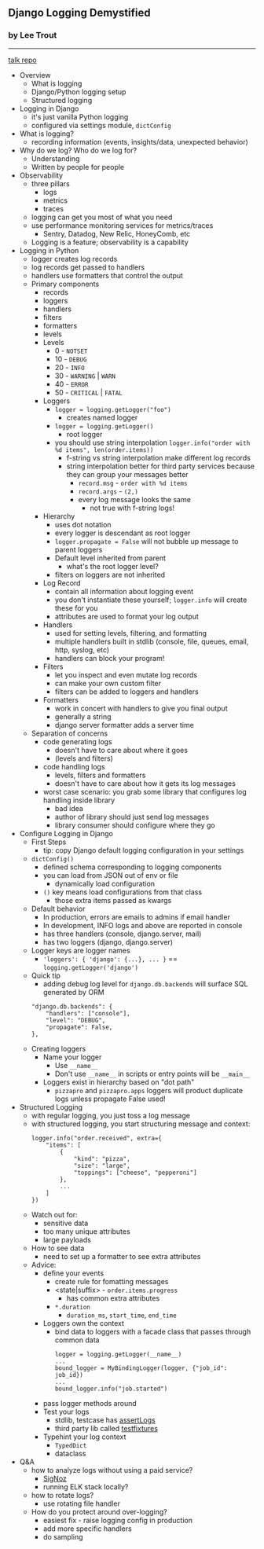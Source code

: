 ## Django Logging Demystified
### by Lee Trout
---

[talk repo](https://github.com/leetrout/djangocon-us-2022)

- Overview
  - What is logging
  - Django/Python logging setup
  - Structured logging
- Logging in Django
  - it's just vanilla Python logging
  - configured via settings module, `dictConfig`
- What is logging?
  - recording information (events, insights/data, unexpected behavior)
- Why do we log? Who do we log for?
  - Understanding
  - Written by people for people
- Observability
  - three pillars
    - logs
    - metrics
    - traces
  - logging can get you most of what you need
  - use performance monitoring services for metrics/traces
    - Sentry, Datadog, New Relic, HoneyComb, etc
  - Logging is a feature; observability is a capability
- Logging in Python
  - logger creates log records
  - log records get passed to handlers
  - handlers use formatters that control the output
  - Primary components
    - records
    - loggers
    - handlers
    - filters
    - formatters
    - levels
    - Levels
      - 0 - `NOTSET`
      - 10 - `DEBUG`
      - 20 - `INFO`
      - 30 - `WARNING` | `WARN`
      - 40 - `ERROR`
      - 50 - `CRITICAL` | `FATAL` 
    - Loggers
      - `logger = logging.getLogger("foo")`
        - creates named logger
      - `logger = logging.getLogger()`
        - root logger
      - you should use string interpolation `logger.info("order with %d items", len(order.items))`
        - f-string vs string interpolation make different log records
        - string interpolation better for third party services because they can group your messages better
          - `record.msg` - `order with %d items`
          - `record.args` - `(2,)`
          - every log message looks the same
            - not true with f-string logs!
    - Hierarchy
      - uses dot notation
      - every logger is descendant as root logger
      - `logger.propagate = False` will not bubble up message to parent loggers 
      - Default level inherited from parent
        - what's the root logger level?
      - filters on loggers are not inherited
    - Log Record
      - contain all information about logging event
      - you don't instantiate these yourself; `logger.info` will create these for you
      - attributes are used to format your log output
    - Handlers
      - used for setting levels, filtering, and formatting
      - multiple handlers built in stdlib (console, file, queues, email, http, syslog, etc)
      - handlers can block your program!
    - Filters
      - let you inspect and even mutate log records
      - can make your own custom filter
      - filters can be added to loggers and handlers
    - Formatters
      - work in concert with handlers to give you final output
      - generally a string
      - django server formatter adds a server time
  - Separation of concerns
    - code generating logs
      - doesn't have to care about where it goes
      - (levels and filters)
    - code handling logs
      - levels, filters and formatters
      - doesn't have to care about how it gets its log messages
    - worst case scenario: you grab some library that configures log handling inside library
      - bad idea
      - author of library should just send log messages
      - library consumer should configure where they go
- Configure Logging in Django
  - First Steps
    - tip: copy Django default logging configuration in your settings
  - `dictConfig()`
    - defined schema corresponding to logging components
    - you can load from JSON out of env or file
      - dynamically load configuration
    - `()` key means load configurations from that class
      - those extra items passed as kwargs
  - Default behavior
    - In production, errors are emails to admins if email handler
    - In development, INFO logs and above are reported in console
    - has three handlers (console, django.server, mail)
    - has two loggers (django, django.server)
  - Logger keys are logger names
    - `'loggers': { 'django': {...}, ... }` == `logging.getLogger('django')`
  - Quick tip
    - adding debug log level for `django.db.backends` will surface SQL generated by ORM
    ```
    "django.db.backends": {
        "handlers": ["console"],
        "level": "DEBUG",
        "propagate": False,
    },
    ```
  - Creating loggers
    - Name your logger
      - Use `__name__`
      - Don't use `__name__` in scripts or entry points will be `__main__`
    - Loggers exist in hierarchy based on "dot path"
      - `pizzapro` and `pizzapro.apps` loggers will product duplicate logs unless propagate False used!
- Structured Logging
  - with regular logging, you just toss a log message
  - with structured logging, you start structuring message and context:
    ```
    logger.info("order.received", extra={
        "items": [
            {
                "kind": "pizza",
                "size": "large",
                "toppings": ["cheese", "pepperoni"]
            },
            ...
        ]
    })
    ```
  - Watch out for:
    - sensitive data
    - too many unique attributes
    - large payloads
  - How to see data
    - need to set up a formatter to see extra attributes
  - Advice:
    -  define your events
       -  create rule for fomatting messages
       -  <state|suffix> - `order.items.progress`
          -  has common extra attributes
       -  `*.duration`
          - `duration_ms`, `start_time`, `end_time`
    - Loggers own the context
      - bind data to loggers with a facade class that passes through common data
        ```
        logger = logging.getLogger(__name__)
        ...
        bound_logger = MyBindingLogger(logger, {"job_id": job_id})
        ...
        bound_logger.info("job.started")
        ```
    - pass logger methods around
    - Test your logs
      - stdlib, testcase has [assertLogs](https://docs.python.org/3/library/unittest.html#unittest.TestCase.assertLogs)
      - third party lib called [testfixtures](https://pypi.org/project/testfixtures/)
    - Typehint your log context
      - `TypedDict`
      - dataclass
- Q&A
  - how to analyze logs without using a paid service?
    - [SigNoz](https://github.com/SigNoz/signoz)
    - running ELK stack locally?
  - how to rotate logs?
    - use rotating file handler
  - How do you protect around over-logging?
    - easiest fix - raise logging config in production
    - add more specific handlers
    - do sampling